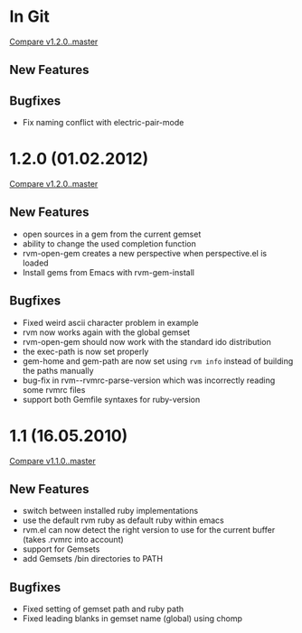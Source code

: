 # In Git

[Compare v1.2.0..master](https://github.com/senny/rvm.el/compare/1.2.0...master)

## New Features

## Bugfixes

* Fix naming conflict with electric-pair-mode

# 1.2.0 (01.02.2012)

[Compare v1.2.0..master](https://github.com/senny/rvm.el/compare/1.1...1.2.0)

## New Features

* open sources in a gem from the current gemset
* ability to change the used completion function
* rvm-open-gem creates a new perspective when perspective.el is loaded
* Install gems from Emacs with rvm-gem-install

## Bugfixes

* Fixed weird ascii character problem in example
* rvm now works again with the global gemset
* rvm-open-gem should now work with the standard ido distribution
* the exec-path is now set properly
* gem-home and gem-path are now set using `rvm info` instead of building the paths manually
* bug-fix in rvm--rvmrc-parse-version which was incorrectly reading some rvmrc files
* support both Gemfile syntaxes for ruby-version

# 1.1 (16.05.2010)

[Compare v1.1.0..master](https://github.com/senny/rvm.el/compare/1.0...1.1)

## New Features

* switch between installed ruby implementations
* use the default rvm ruby as default ruby within emacs
* rvm.el can now detect the right version to use for the current buffer (takes .rvmrc into account)
* support for Gemsets
* add Gemsets /bin directories to PATH

## Bugfixes

* Fixed setting of gemset path and ruby path
* Fixed leading blanks in gemset name (global) using chomp
